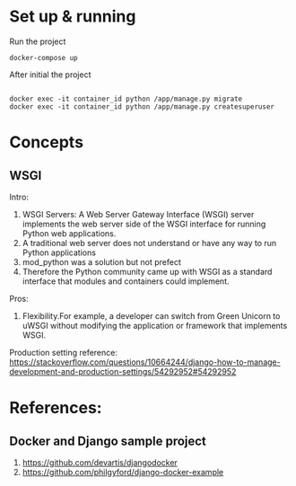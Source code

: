 # Set up & running

Run the project

```
docker-compose up
```

After initial the project

```

docker exec -it container_id python /app/manage.py migrate
docker exec -it container_id python /app/manage.py createsuperuser
```

# Concepts

## WSGI

Intro:

1.  WSGI Servers: A Web Server Gateway Interface (WSGI) server implements the web server side of the WSGI interface for running Python web applications.
2.  A traditional web server does not understand or have any way to run Python applications
3.  mod_python was a solution but not prefect
4.  Therefore the Python community came up with WSGI as a standard interface that modules and containers could implement.

Pros:

1. Flexibility.For example, a developer can switch from Green Unicorn to uWSGI without modifying the application or framework that implements WSGI.

Production setting reference:
https://stackoverflow.com/questions/10664244/django-how-to-manage-development-and-production-settings/54292952#54292952

# References:

## Docker and Django sample project

1.  https://github.com/devartis/djangodocker
2.  https://github.com/philgyford/django-docker-example
